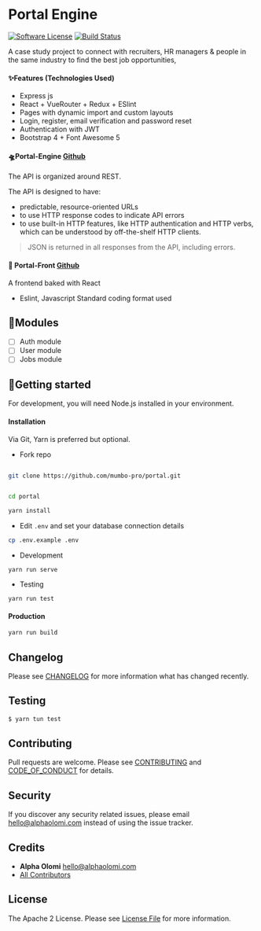 # Portal Engine

[![Software License][ico-license]](LICENSE.md)
[![Build Status][ico-travis]][link-travis]

A case study project to connect with recruiters, HR managers & people in the same industry to find the best job opportunities,

#### ✨Features (Technologies Used)

- Express js
- React + VueRouter + Redux + ESlint
- Pages with dynamic import and custom layouts
- Login, register, email verification and password reset
- Authentication with JWT
- Bootstrap 4 + Font Awesome 5

#### 🛸Portal-Engine [Github](https://github.com/mumbo-pro/portal/)

The API is organized around REST.

The API is designed to have:

- predictable, resource-oriented URLs
- to use HTTP response codes to indicate API errors
- to use built-in HTTP features, like HTTP authentication and HTTP verbs, which can be understood by off-the-shelf HTTP clients.

> JSON is returned in all responses from the API, including errors.

#### 🚁 Portal-Front [Github](https://github.com/mumbo-pro/portal-front/)

A frontend baked with React

- Eslint, Javascript Standard coding format used

## 🧩Modules

- [ ] Auth module
- [ ] User module
- [ ] Jobs module

## 🚀Getting started

For development, you will need Node.js installed in your environment.

#### Installation

Via Git, Yarn is preferred but optional.

- Fork repo

```bash

git clone https://github.com/mumbo-pro/portal.git


cd portal

yarn install
```

- Edit `.env` and set your database connection details

```bash
cp .env.example .env
```

- Development

```
yarn run serve
```

- Testing

```
yarn run test
```

#### Production

```bash
yarn run build
```

## Changelog

Please see [CHANGELOG](./docs/CHANGELOG.md) for more information what has changed recently.

## Testing

```bash
$ yarn tun test
```

## Contributing

Pull requests are welcome. Please see [CONTRIBUTING](./.github/CONTRIBUTING.md) and [CODE_OF_CONDUCT](./.github/CODE_OF_CONDUCT.md) for details.

## Security

If you discover any security related issues, please email [hello@alphaolomi.com](mailto:hello@alphaolomi.com) instead of using the issue tracker.

## Credits

- **Alpha Olomi** [hello@alphaolomi.com](hello@alphaolomi.com)
- [All Contributors][link-contributors]

## License

The Apache 2 License. Please see [License File](LICENSE) for more information.

[ico-license]: https://img.shields.io/badge/license-Apache2-brightgreen.svg?style=flat-square
[ico-travis]: https://img.shields.io/travis/mumbo-pro/portal/master.svg?style=flat-square
[link-travis]: https://travis-ci.org/mumbo-pro/portal
[link-contributors]: ../../contributors
